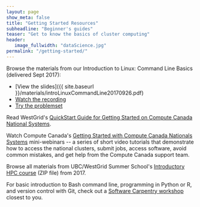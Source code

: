 ```yaml
---
layout: page
show_meta: false
title: "Getting Started Resources"
subheadline: "Beginner's guides"
teaser: "Get to know the basics of cluster computing"
header:
   image_fullwidth: "dataScience.jpg"
permalink: "/getting-started/"
---
```


<!-- 1. Open `_config.yml` and work it through, it's well documented -->
<!-- 1. [Read the documentation][1] to check out all features of *Feeling Responsive*. -->
<!--  [1]: {{ site.url }}{{ site.baseurl }}/documentation/ -->

Browse the materials from our Introduction to Linux: Command Line Basics (delivered Sept 2017):
- [View the slides]({{ site.baseurl }}/materials/introLinuxCommandLine20170926.pdf)
- [Watch the recording](https://www.youtube.com/watch?v=vOrk0OuEU04)
- [Try the problemset](https://github.com/Phillip-a-richmond/ComputeCanada_EOT/blob/master/IntroToLinuxProblemSet.txt)

Read WestGrid's [QuickStart Guide for Getting Started on Compute Canada National Systems](https://www.westgrid.ca/getting_started_national_systems_quickstart_guide_0).

Watch Compute Canada's
[Getting Started with Compute Canada Nationals Systems](https://www.youtube.com/playlist?list=PLeCQbAbRSKR8gg6ZMFof1Hf9YF_-n31Ym)
mini-webinars -- a series of short video tutorials that demonstrate how to access the national clusters, submit jobs, access software, avoid common mistakes, and get help from the Compute Canada support team. 

Browse all materials from UBC/WestGrid Summer School's [Introductory HPC course](http://bit.ly/introhpc)
(ZIP file) from 2017.

For basic introduction to Bash command line, programming in Python or R, and version control with Git,
check out a [Software Carpentry workshop](https://software-carpentry.org/workshops) closest to you.
